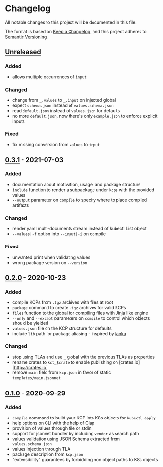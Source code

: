 # Changelog

All notable changes to this project will be documented in this file.

The format is based on [Keep a Changelog](https://keepachangelog.com/en/1.0.0/),
and this project adheres to [Semantic Versioning](https://semver.org/spec/v2.0.0.html).

## [Unreleased]

### Added

- allows multiple occurrences of `input`

### Changed

- change from `_.values` to `_.input` on injected global
- expect `schema.json` instead of `values.schema.json`
- read `default.json` instead of `values.json` for defaults
- no more `default.json`, now there's only `example.json` to enforce explicit inputs

### Fixed

- fix missing conversion from `values` to `input`

## [0.3.1] - 2021-07-03

### Added

- documentation about motivation, usage, and package structure
- `include` function to render a subpackage under `kcps` with the provided values
- `--output` parameter on `compile` to specify where to place compiled artifacts

### Changed

- render yaml multi-documents stream instead of kubectl List object
- `--values|-f` option into `--input|-i` on compile

### Fixed

- unwanted print when validating values
- wrong package version on `--version`

## [0.2.0] - 2020-10-23

### Added

- compile KCPs from `.tgz` archives with files at root
- `package` command to create `.tgz` archives for valid KCPs
- `files` function to the global for compiling files with Jinja like engine
- `--only` and `--except` parameters on `compile` to control which objects should be yielded
- `values.json` file on the KCP structure for defaults
- include `lib` path for package aliasing - inspired by [tanka](https://tanka.dev/tutorial/k-lib#aliasing)

### Changed

- stop using TLAs and use `_` global with the previous TLAs as properties
- rename crates to `kct_$crate` to enable publishing on [crates.io][https://crates.io]
- remove `main` field from `kcp.json` in favor of static `templates/main.jsonnet`

## [0.1.0] - 2020-09-29

### Added

- `compile` command to build your KCP into K8s objects for `kubectl apply`
- help options on CLI with the help of Clap
- provision of values through file or stdin
- support for jsonnet bundler by including `vendor` as search path
- values validation using JSON Schema extracted from `values.schema.json`
- values injection through TLA
- package description from `kcp.json`
- "extensibility" guarantees by forbidding non object paths to K8s objects

[Unreleased]: https://github.com/bruno-delfino1995/kct/compare/v0.3.1...HEAD
[0.3.1]: https://github.com/bruno-delfino1995/kct/compare/v0.3.1...v0.2.0
[0.2.0]: https://github.com/bruno-delfino1995/kct/compare/v0.2.0...v0.1.0
[0.1.0]: https://github.com/bruno-delfino1995/kct/releases/tag/v0.1.0

